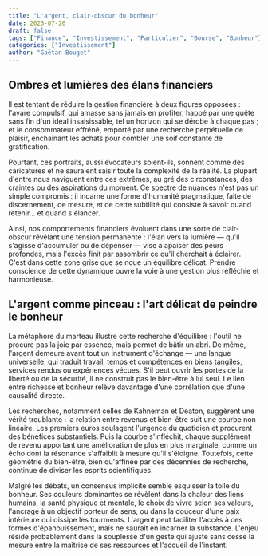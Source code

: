```yaml
---
title: "L'argent, clair-obscur du bonheur"
date: 2025-07-26
draft: false
tags: ["Finance", "Investissement", "Particulier", "Bourse", "Bonheur"]
categories: ["Investissement"]
author: "Gaëtan Bouget"
---
```

## Ombres et lumières des élans financiers
Il est tentant de réduire la gestion financière à deux figures opposées : l'avare compulsif, qui amasse sans jamais en profiter, happé par une quête sans fin d'un idéal insaisissable, tel un horizon qui se dérobe à chaque pas ; et le consommateur effréné, emporté par une recherche perpétuelle de plaisir, enchaînant les achats pour combler une soif constante de gratification.

Pourtant, ces portraits, aussi évocateurs soient-ils, sonnent comme des caricatures et ne sauraient saisir toute la complexité de la réalité. La plupart d'entre nous naviguent entre ces extrêmes, au gré des circonstances, des craintes ou des aspirations du moment. Ce spectre de nuances n'est pas un simple compromis : il incarne une forme d'humanité pragmatique, faite de discernement, de mesure, et de cette subtilité qui consiste à savoir quand retenir… et quand s'élancer.

Ainsi, nos comportements financiers évoluent dans une sorte de clair-obscur révélant une tension permanente : l'élan vers la lumière — qu'il s'agisse d'accumuler ou de dépenser — vise à apaiser des peurs profondes, mais l'excès finit par assombrir ce qu'il cherchait à éclairer. C'est dans cette zone grise que se noue un équilibre délicat. Prendre conscience de cette dynamique ouvre la voie à une gestion plus réfléchie et harmonieuse.

## L'argent comme pinceau : l'art délicat de peindre le bonheur

La métaphore du marteau illustre cette recherche d'équilibre : l'outil ne procure pas la joie par essence, mais permet de bâtir un abri. De même, l'argent demeure avant tout un instrument d'échange — une langue universelle, qui traduit travail, temps et compétences en biens tangiles, services rendus ou expériences vécues. S'il peut ouvrir les portes de la liberté ou de la sécurité, il ne construit pas le bien-être à lui seul. Le lien entre richesse et bonheur relève davantage d'une corrélation que d'une causalité directe.

Les recherches, notamment celles de Kahneman et Deaton, suggèrent une vérité troublante : la relation entre revenus et bien-être suit une courbe non linéaire. Les premiers euros soulagent l'urgence du quotidien et procurent des bénéfices substantiels. Puis la courbe s'infléchit, chaque supplément de revenu apportant une amélioration de plus en plus marginale, comme un écho dont la résonance s'affaiblit à mesure qu'il s'éloigne. Toutefois, cette géométrie du bien-être, bien qu'affinée par des décennies de recherche, continue de diviser les esprits scientifiques.

Malgré les débats, un consensus implicite semble esquisser la toile du bonheur. Ses couleurs dominantes se révèlent dans la chaleur des liens humains, la santé physique et mentale, le choix de vivre selon ses valeurs, l'ancrage à un objectif porteur de sens, ou dans la douceur d'une paix intérieure qui dissipe les tourments. L'argent peut faciliter l'accès à ces formes d'épanouissement, mais ne saurait en incarner la substance. L'enjeu réside probablement dans la souplesse d'un geste qui ajuste sans cesse la mesure entre la maîtrise de ses ressources et l'accueil de l'instant.
